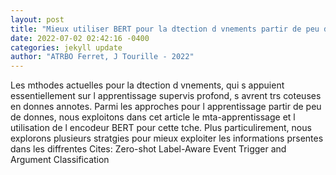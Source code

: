 ```yaml
--- 
layout: post 
title: "Mieux utiliser BERT pour la dtection d vnements partir de peu d exemples" 
date: 2022-07-02 02:42:16 -0400 
categories: jekyll update 
author: "ATRBO Ferret, J Tourille - 2022" 
--- 
```

Les mthodes actuelles pour la dtection d vnements, qui s appuient essentiellement sur l apprentissage supervis profond, s avrent trs coteuses en donnes annotes. Parmi les approches pour l apprentissage partir de peu de donnes, nous exploitons dans cet article le mta-apprentissage et l utilisation de l encodeur BERT pour cette tche. Plus particulirement, nous explorons plusieurs stratgies pour mieux exploiter les informations prsentes dans les diffrentes Cites: Zero-shot Label-Aware Event Trigger and Argument Classification